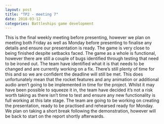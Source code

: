 ```yaml
---
layout: post
title: "TP2 - meeting 7"
date: 2018-03-12
categories: Battleships game development
---
```


This is the final weekly meeting before presenting, however we plan on meeting both Friday as well as Monday before presenting to finalise any details and ensure our presentation is ready. The game is very close to being finished despite setbacks faced. The game as a whole is functional, however there are still a couple of bugs identified through testing that need to be ironed out. The team have identified what it is that needs to be changed and are currently working on a fix. There’s still plenty of time for this and so we are confident the deadline will still be met. This does unfortunately mean that the rocket features and any animation or additional audio aren’t going to be implemented in time for the project. Whilst it may have been possible to squeeze it in, the team have decided it’s not a risk worth taking as there isn’t time to test and ensure any new functionality is full working at this late stage. The team are going to be working on creating the presentation, ready to be practised and rehearsed ready for Monday. We plan on taking a short break following the demonstration, however will be back to start on the report shortly afterwards.
